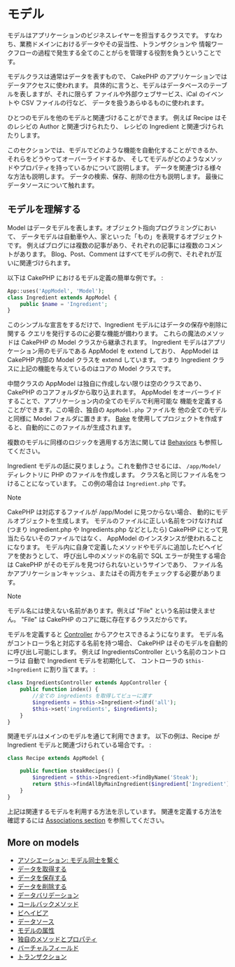# モデル

モデルはアプリケーションのビジネスレイヤーを担当するクラスです。
すなわち、業務ドメインにおけるデータやその妥当性、トランザクションや
情報ワークフローの過程で発生する全てのことがらを管理する役割を負うということです。

モデルクラスは通常はデータを表すもので、
CakePHP のアプリケーションではデータアクセスに使われます。
具体的に言うと、モデルはデータベースのテーブルを表しますが、それに限らず
ファイルや外部ウェブサービス、iCal のイベントや CSV ファイルの行など、
データを扱うあらゆるものに使われます。

ひとつのモデルを他のモデルと関連づけることができます。
例えば Recipe はそのレシビの Author と関連づけられたり、
レシピの Ingredient と関連づけられたりします。

このセクションでは、モデルでどのような機能を自動化することができるか、
それらをどうやってオーバーライドするか、
そしてモデルがどのようなメソッドやプロパティを持っているかについて説明します。
データを関連づける様々な方法も説明します。
データの検索、保存、削除の仕方も説明します。
最後にデータソースについて触れます。

## モデルを理解する

Model はデータモデルを表します。オブジェクト指向プログラミングにおいて、
データモデルは自動車や人、家といった「もの」を表現するオブジェクトです。
例えばブログには複数の記事があり、それぞれの記事には複数のコメントがあります。
Blog、Post、Comment はすべてモデルの例で、それぞれが互いに関連づけられます。

以下は CakePHP におけるモデル定義の簡単な例です。 :

``` php
App::uses('AppModel', 'Model');
class Ingredient extends AppModel {
    public $name = 'Ingredient';
}
```

このシンプルな宣言をするだけで、Ingredient モデルにはデータの保存や削除に関する
クエリを発行するのに必要な機能が備わります。
これらの魔法のメソッドは CakePHP の Model クラスから継承されます。
Ingredient モデルはアプリケーション用のモデルである AppModel を extend しており、
AppModel は CakePHP 内部の Model クラスを extend しています。
つまり Ingredient クラスに上記の機能を与えているのはコアの Model クラスです。

中間クラスの AppModel は独自に作成しない限りは空のクラスであり、
CakePHP のコアフォルダから取り込まれます。
AppModel をオーバーライドすることで、アプリケーション内の全てのモデルで利用可能な
機能を定義することができます。この場合、独自の `AppModel.php` ファイルを
他の全てのモデルと同様に Model フォルダに置きます。
[Bake](console-and-shells/code-generation-with-bake)
を使用してプロジェクトを作成すると、自動的にこのファイルが生成されます。

複数のモデルに同様のロジックを適用する方法に関しては
[Behaviors](models/behaviors) も参照してください。

Ingredient モデルの話に戻りましょう。これを動作させるには、
`/app/Model/` ディレクトリに PHP のファイルを作成します。
クラス名と同じファイル名をつけることになっています。
この例の場合は `Ingredient.php` です。

> [!NOTE]
> CakePHP は対応するファイルが /app/Model に見つからない場合、
> 動的にモデルオブジェクトを生成します。
> モデルのファイルに正しい名前をつけなければ
> (つまり ingredient.php や Ingredients.php などとしたら)
> CakePHP にとって見当たらないそのファイルではなく、
> AppModel のインスタンスが使われることになります。
> モデル内に自身で定義したメソッドやモデルに追加したビヘイビアを使おうとして、
> 呼び出し中のメソッドの名前で SQL エラーが発生する場合は
> CakePHP がそのモデルを見つけられないというサインであり、
> ファイル名かアプリケーションキャッシュ、またはその両方をチェックする必要があります。

> [!NOTE]
> モデル名には使えない名前があります。例えば "File" という名前は使えません。
> "File" は CakePHP のコアに既に存在するクラスだからです。

モデルを定義すると [Controller](controllers) からアクセスできるようになります。
モデル名がコントローラ名と対応する名前を持つ場合、
CakePHP はそのモデルを自動的に呼び出し可能にします。
例えば IngredientsController という名前のコントローラは
自動で Ingredient モデルを初期化して、
コントローラの `$this->Ingredient` に割り当てます。 :

``` php
class IngredientsController extends AppController {
    public function index() {
        //全ての ingredients を取得してビューに渡す
        $ingredients = $this->Ingredient->find('all');
        $this->set('ingredients', $ingredients);
    }
}
```

関連モデルはメインのモデルを通じて利用できます。
以下の例は、Recipe が Ingredient モデルと関連づけられている場合です。 :

``` php
class Recipe extends AppModel {

    public function steakRecipes() {
        $ingredient = $this->Ingredient->findByName('Steak');
        return $this->findAllByMainIngredient($ingredient['Ingredient']['id']);
    }
}
```

上記は関連するモデルを利用する方法を示しています。
関連を定義する方法を確認するには
[Associations section](models/associations-linking-models-together)
を参照してください。

## More on models

- [アソシエーション: モデル同士を繋ぐ](models/associations-linking-models-together)
- [データを取得する](models/retrieving-your-data)
- [データを保存する](models/saving-your-data)
- [データを削除する](models/deleting-data)
- [データバリデーション](models/data-validation)
- [コールバックメソッド](models/callback-methods)
- [ビヘイビア](models/behaviors)
- [データソース](models/datasources)
- [モデルの属性](models/model-attributes)
- [独自のメソッドとプロパティ](models/additional-methods-and-properties)
- [バーチャルフィールド](models/virtual-fields)
- [トランザクション](models/transactions)
